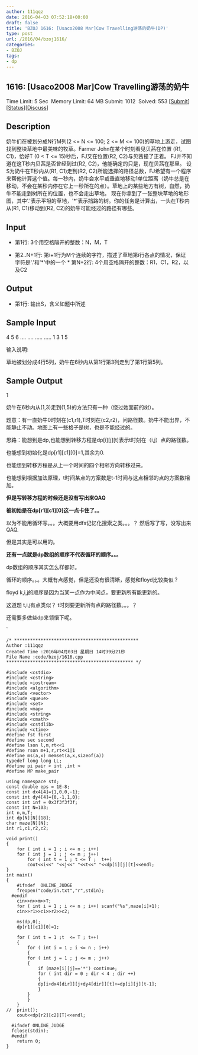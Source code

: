 ```yaml
---
author: 111qqz
date: 2016-04-03 07:52:18+00:00
draft: false
title: 'BZOJ 1616: [Usaco2008 Mar]Cow Travelling游荡的奶牛(DP)'
type: post
url: /2016/04/bzoj1616/
categories:
- BZOJ
tags:
- dp
---
```





## 1616: [Usaco2008 Mar]Cow Travelling游荡的奶牛


Time Limit: 5 Sec  Memory Limit: 64 MB
Submit: 1012  Solved: 553
[[Submit](http://www.lydsy.com/JudgeOnline/submitpage.php?id=1616)][[Status](http://www.lydsy.com/JudgeOnline/problemstatus.php?id=1616)][[Discuss](http://www.lydsy.com/JudgeOnline/bbs.php?id=1616)]


## Description






奶牛们在被划分成N行M列(2 <= N <= 100; 2 <= M <= 100)的草地上游走，试图找到整块草地中最美味的牧草。Farmer John在某个时刻看见贝茜在位置 (R1, C1)，恰好T (0 < T <= 15)秒后，FJ又在位置(R2, C2)与贝茜撞了正着。 FJ并不知道在这T秒内贝茜是否曾经到过(R2, C2)，他能确定的只是，现在贝茜在那里。 设S为奶牛在T秒内从(R1, C1)走到(R2, C2)所能选择的路径总数，FJ希望有一个程序来帮他计算这个值。每一秒内，奶牛会水平或垂直地移动1单位距离（奶牛总是在移动，不会在某秒内停在它上一秒所在的点）。草地上的某些地方有树，自然，奶牛不能走到树所在的位置，也不会走出草地。 现在你拿到了一张整块草地的地形图，其中'.'表示平坦的草地，'*'表示挡路的树。你的任务是计算出，一头在T秒内从(R1, C1)移动到(R2, C2)的奶牛可能经过的路径有哪些。






## Input






* 第1行: 3个用空格隔开的整数：N，M，T

* 第2..N+1行: 第i+1行为M个连续的字符，描述了草地第i行各点的情况，保证 字符是'.'和'*'中的一个 * 第N+2行: 4个用空格隔开的整数：R1，C1，R2，以及C2






## Output






* 第1行: 输出S，含义如题中所述






## Sample Input




4 5 6
...*.
...*.
.....
.....
1 3 1 5

输入说明:

草地被划分成4行5列，奶牛在6秒内从第1行第3列走到了第1行第5列。






## Sample Output




1

奶牛在6秒内从(1,3)走到(1,5)的方法只有一种（绕过她面前的树）。








题意：有一直奶牛0时刻在(c1,r1),T时刻在(c2,r2)，问路径数。奶牛不能出界，不能静止不动。地图上有一些格子是树，也是不能经过的。




思路：能想到是dp,也能想到转移方程是dp[i][j][t]表示t时刻在（i,j）点的路径数。




也能想到初始化是dp[r1][c1][0]=1,其余为0.




也能想到转移方程是从上一个时间的四个相邻方向转移过来。




也能想到根据加法原理，t时间某点的方案数是t-1时间与这点相邻的点的方案数相加。




**但是写转移方程的时候还是没有写出来QAQ**




**被初始是在dp[r1][c1][0]这一点卡住了。。**




以为不能用循环写。。。大概要用dfs记忆化搜索之类。。。？ 然后写了写，没写出来QAQ.




但是其实是可以用的。




**还有一点就是dp数组的顺序不代表循环的顺序。。。**




dp数组的顺序其实怎么样都好。




循环的顺序。。。大概有点感觉，但是还没有很清晰，感觉和floyd比较类似？




floyd k,i,j的顺序是因为当某一点作为中间点，要更新所有能更新的。




这道题 t,i,j有点类似？ t时刻要更新所有点的路径数。。。？




还需要多做些dp来领悟下呢。




`












 

    
    /* ***********************************************
    Author :111qqz
    Created Time :2016年04月03日 星期日 14时39分21秒
    File Name :code/bzoj/1616.cpp
    ************************************************ */
    
    #include <cstdio>
    #include <cstring>
    #include <iostream>
    #include <algorithm>
    #include <vector>
    #include <queue>
    #include <set>
    #include <map>
    #include <string>
    #include <cmath>
    #include <cstdlib>
    #include <ctime>
    #define fst first
    #define sec second
    #define lson l,m,rt<<1
    #define rson m+1,r,rt<<1|1
    #define ms(a,x) memset(a,x,sizeof(a))
    typedef long long LL;
    #define pi pair < int ,int >
    #define MP make_pair
    
    using namespace std;
    const double eps = 1E-8;
    const int dx4[4]={1,0,0,-1};
    const int dy4[4]={0,-1,1,0};
    const int inf = 0x3f3f3f3f;
    const int N=103;
    int n,m,T;
    int dp[N][N][18];
    char maze[N][N];
    int r1,c1,r2,c2;
    
    void print()
    {
        for ( int i = 1 ; i <= n ; i++)
    	for ( int j = 1 ; j <= m ; j++)
    	    for ( int t = 1 ; t <= T ;  t++)
    		cout<<i<<" "<<j<<" "<<t<<" "<<dp[i][j][t]<<endl;
    }
    int main()
    {
    	#ifndef  ONLINE_JUDGE 
    	freopen("code/in.txt","r",stdin);
      #endif
    	cin>>n>>m>>T;
    	for ( int i = 1 ; i <= n ; i++) scanf("%s",maze[i]+1);
    	cin>>r1>>c1>>r2>>c2;
    
    	ms(dp,0);
    	dp[r1][c1][0]=1;
    	
    	for ( int t = 1 ;t  <= T ; t++)
    	{
    	    for ( int i = 1 ; i <= n ; i++)
    	    {
    		for ( int j = 1 ; j <= m ; j++)
    		{
    		    if (maze[i][j]=='*') continue;
    		    for ( int dir = 0 ; dir < 4 ; dir ++)
    		    {
    			dp[i+dx4[dir]][j+dy4[dir]][t]+=dp[i][j][t-1];
    		    }
    		}
    	    }
    	}
    //	print();
    	cout<<dp[r2][c2][T]<<endl;
    
      #ifndef ONLINE_JUDGE  
      fclose(stdin);
      #endif
        return 0;
    }
    



